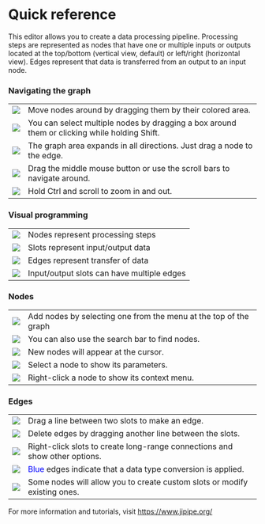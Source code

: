 # Quick reference

This editor allows you to create a data processing pipeline. Processing steps are represented as 
nodes that have one or multiple inputs or outputs located at the top/bottom (vertical view, default) or left/right (horizontal view).
Edges represent that data is transferred from an output to an input node.

<h3>Navigating the graph</h3>
<table>
<tr><td><img src="resource://icons/actions/transform-move.png"/></td><td>Move nodes around by dragging them by their colored area.</td></tr>
<tr><td><img src="resource://icons/actions/edit-select-all.png"/></td><td>You can select multiple nodes by dragging a box around them or clicking while holding Shift.</td></tr>
<tr><td><img src="resource://icons/actions/grid-rectangular.png"/></td><td>The graph area expands in all directions. Just drag a node to the edge.</td></tr>
<tr><td><img src="resource://icons/devices/input-mouse.png"/></td><td>Drag the middle mouse button or use the scroll bars to navigate around.</td></tr>
<tr><td><img src="resource://icons/actions/square-plus.png"/></td><td>Hold Ctrl and scroll to zoom in and out.</td></tr>
</table>
<h3>Visual programming</h3>
<table>
<tr><td><img src="resource://icons/actions/run-build.png"/></td><td>Nodes represent processing steps</td></tr>
<tr><td><img src="resource://icons/actions/database.png"/></td><td>Slots represent input/output data</td></tr>
<tr><td><img src="resource://icons/actions/epiphany-download.png"/></td><td>Edges represent transfer of data</td></tr>
<tr><td><img src="resource://icons/actions/help-info.png"/></td><td>Input/output slots can have multiple edges</td></tr>
</table>
<h3>Nodes</h3>
<table>
<tr><td><img src="resource://icons/actions/list-add.png"/></td><td>Add nodes by selecting one from the menu at the top of the graph</td></tr>
<tr><td><img src="resource://icons/actions/search.png"/></td><td>You can also use the search bar to find nodes.</td></tr>
<tr><td><img src="resource://icons/actions/target.png"/></td><td>New nodes will appear at the cursor.</td></tr>
<tr><td><img src="resource://icons/actions/edit-select-all.png"/></td><td>Select a node to show its parameters.</td></tr>
<tr><td><img src="resource://icons/devices/input-mouse.png"/></td><td>Right-click a node to show its context menu.</td></tr>
</table>
<h3>Edges</h3>
<table>
<tr><td><img src="resource://icons/devices/input-mouse.png"/></td><td>Drag a line between two slots to make an edge.</td></tr>
<tr><td><img src="resource://icons/actions/edit-delete.png"/></td><td>Delete edges by dragging another line between the slots.</td></tr>
<tr><td><img src="resource://icons/actions/configure.png"/></td><td>Right-click slots to create long-range connections and show other options.</td></tr>
<tr><td><img src="resource://icons/actions/help-info.png"/></td><td><span style="color: blue">Blue</span> edges indicate that a data type conversion is applied.</td></tr>
<tr><td><img src="resource://icons/actions/list-add.png"/></td><td>Some nodes will allow you to create custom slots or modify existing ones.</td></tr>
</table>

For more information and tutorials, visit https://www.jipipe.org/